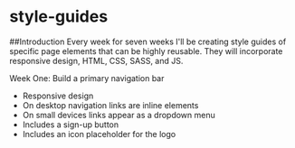 # style-guides

##Introduction
Every week for seven weeks I'll be creating style guides of specific page elements that can be highly reusable. They will incorporate responsive design, HTML, CSS, SASS, and JS. 

Week One: Build a primary navigation bar 
* Responsive design
* On desktop navigation links are inline elements 
* On small devices links appear as a dropdown menu 
* Includes a sign-up button 
* Includes an icon placeholder for the logo
